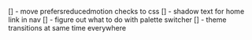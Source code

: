 [] - move prefersreducedmotion checks to css
[] - shadow text for home link in nav
[] - figure out what to do with palette switcher
[] - theme transitions at same time everywhere
